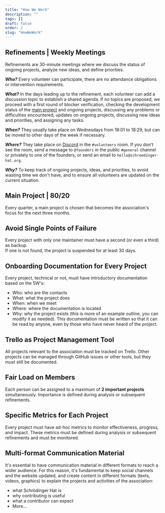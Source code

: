 ```yaml
---
title: "How We Work"
description: ""
tags: []
draft: false
order: 2
slug: "HowWeWork"
---
```


## Refinements | Weekly Meetings

Refinements are 30-minute meetings where we discuss the status of ongoing projects, analyze new ideas, and define priorities.

***Who?***
Every volunteer can participate, there are no attendance obligations or intervention requirements.

***What?***
In the days leading up to the refinement, each volunteer can add a discussion topic to establish a shared agenda. If no topics are proposed, we proceed with a first round of blocker verification, checking the development status of the [main project](#Main-Project-8020) and ongoing projects, discussing any problems or difficulties encountered, updates on ongoing projects, discussing new ideas and priorities, and assigning any tasks.

***When?***
They usually take place on Wednesdays from 18:01 to 18:29, but can be moved to other days of the week if necessary.

***Where?***
They take place on [Discord](https://discord.schroedinger-hat.org) in the `#volunteers` room. If you don't see the room, send a message to `@founders` in the public `#general` channel or privately to one of the founders, or send an email to `hello@schroedinger-hat.org`.

***Why?***
To keep track of ongoing projects, ideas, and priorities, to avoid wasting time we don't have, and to ensure all volunteers are updated on the current situation.

## Main Project | 80/20

Every quarter, a main project is chosen that becomes the association's focus for the next three months.

## Avoid Single Points of Failure

Every project with only one maintainer must have a second (or even a third) as backup.  
If one is not found, the project is suspended for at least 30 days.

## Onboarding Documentation for Every Project

Every project, technical or not, must have introductory documentation based on the 5W's:
- Who: who are the contacts
- What: what the project does
- When: when we meet
- Where: where the documentation is located
- Why: why the project exists
(this is more of an example outline, you can modify it as needed).
This documentation must be written so that it can be read by anyone, even by those who have never heard of the project.

## Trello as Project Management Tool

All projects relevant to the association must be tracked on Trello. Other projects can be managed through GitHub issues or other tools, but they must still be documented.

## Fair Load on Members

Each person can be assigned to a maximum of **2 important projects** simultaneously. Importance is defined during analysis or subsequent refinements.

## Specific Metrics for Each Project

Every project must have ad-hoc metrics to monitor effectiveness, progress, and impact. These metrics must be defined during analysis or subsequent refinements and must be monitored.

## Multi-format Communication Material

It's essential to have communication material in different formats to reach a wider audience. For this reason, it's fundamental to keep social channels and the website updated, and create content in different formats (texts, videos, graphics) to explain the projects and activities of the association:
- what Schrödinger Hat is
- why contributing is useful
- what a contributor can expect
- More...